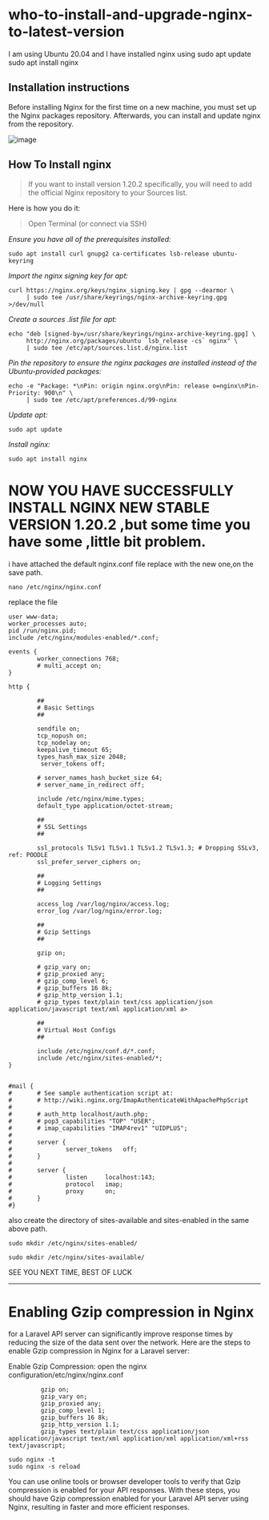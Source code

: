 # who-to-install-and-upgrade-nginx-to-latest-version
I am using Ubuntu 20.04 and I have installed nginx using sudo apt update sudo apt install nginx

## Installation instructions
Before installing Nginx for the first time on a new machine, you must set up the Nginx packages repository. Afterwards, you can install and update nginx from the repository.

![image](https://user-images.githubusercontent.com/71556060/204502437-b4d3b759-0457-4eea-a42d-983180073390.png)

## How To Install nginx

>If you want to install version 1.20.2 specifically, you will need to add the official Nginx repository to your Sources list.

Here is how you do it:

>Open Terminal (or connect via SSH)

*Ensure you have all of the prerequisites installed:*
```
sudo apt install curl gnupg2 ca-certificates lsb-release ubuntu-keyring
```
*Import the nginx signing key for apt:*
```
curl https://nginx.org/keys/nginx_signing.key | gpg --dearmor \
     | sudo tee /usr/share/keyrings/nginx-archive-keyring.gpg >/dev/null

```
*Create a sources .list file for apt:*
```
echo "deb [signed-by=/usr/share/keyrings/nginx-archive-keyring.gpg] \
     http://nginx.org/packages/ubuntu `lsb_release -cs` nginx" \
     | sudo tee /etc/apt/sources.list.d/nginx.list
```
*Pin the repository to ensure the nginx packages are installed instead of the Ubuntu-provided packages:*
```
echo -e "Package: *\nPin: origin nginx.org\nPin: release o=nginx\nPin-Priority: 900\n" \
     | sudo tee /etc/apt/preferences.d/99-nginx
```
*Update apt:*
```
sudo apt update
```
*Install nginx:*
```
sudo apt install nginx
```
NOW YOU HAVE SUCCESSFULLY INSTALL NGINX NEW STABLE VERSION 1.20.2 ,but some time you have some ,little bit problem. 
=================================================================================================================

i have attached the default nginx.conf file replace with the new one,on the save path.
```
nano /etc/nginx/nginx.conf
```
replace the file
```
user www-data;
worker_processes auto;
pid /run/nginx.pid;
include /etc/nginx/modules-enabled/*.conf;

events {
        worker_connections 768;
        # multi_accept on;
}

http {

        ##
        # Basic Settings
        ##

        sendfile on;
        tcp_nopush on;
        tcp_nodelay on;
        keepalive_timeout 65;
        types_hash_max_size 2048;
         server_tokens off;

        # server_names_hash_bucket_size 64;
        # server_name_in_redirect off;

        include /etc/nginx/mime.types;
        default_type application/octet-stream;

        ##
        # SSL Settings
        ##

        ssl_protocols TLSv1 TLSv1.1 TLSv1.2 TLSv1.3; # Dropping SSLv3, ref: POODLE
        ssl_prefer_server_ciphers on;

        ##
        # Logging Settings
        ##

        access_log /var/log/nginx/access.log;
        error_log /var/log/nginx/error.log;

        ##
        # Gzip Settings
        ##

        gzip on;

        # gzip_vary on;
        # gzip_proxied any;
        # gzip_comp_level 6;
        # gzip_buffers 16 8k;
        # gzip_http_version 1.1;
        # gzip_types text/plain text/css application/json application/javascript text/xml application/xml a>

        ##
        # Virtual Host Configs
        ##

        include /etc/nginx/conf.d/*.conf;
        include /etc/nginx/sites-enabled/*;
}


#mail {
#       # See sample authentication script at:
#       # http://wiki.nginx.org/ImapAuthenticateWithApachePhpScript
# 
#       # auth_http localhost/auth.php;
#       # pop3_capabilities "TOP" "USER";
#       # imap_capabilities "IMAP4rev1" "UIDPLUS";
# 
#       server {
#               server_tokens   off;
#       }
# 
#       server {
#               listen     localhost:143;
#               protocol   imap;
#               proxy      on;
#       }
#}

```

also create the directory of sites-available and sites-enabled in the same above path.
```
sudo mkdir /etc/nginx/sites-enabled/
```

```
sudo mkdir /etc/nginx/sites-available/
```

SEE YOU NEXT TIME, BEST OF LUCK
______________________________________________________________________________________________


Enabling Gzip compression in Nginx
===================================
for a Laravel API server can significantly improve response times by reducing the size of the data sent over the network. Here are the steps to enable Gzip compression in Nginx for a Laravel server:

Enable Gzip Compression:
open the nginx configuration/etc/nginx/nginx.conf
```
         gzip on;
         gzip_vary on;
         gzip_proxied any;
         gzip_comp_level 1;
         gzip_buffers 16 8k;
         gzip_http_version 1.1;
         gzip_types text/plain text/css application/json application/javascript text/xml application/xml application/xml+rss text/javascript;
```
```
sudo nginx -t
sudo nginx -s reload
```

You can use online tools or browser developer tools to verify that Gzip compression is enabled for your API responses.
With these steps, you should have Gzip compression enabled for your Laravel API server using Nginx, resulting in faster and more efficient responses.




